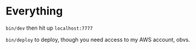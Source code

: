 # Everything

`bin/dev` then hit up `localhost:7777`

`bin/deploy` to deploy, though you need access to my AWS account, obvs.

